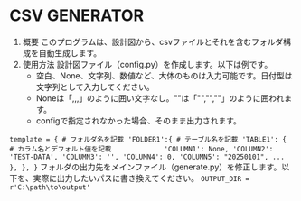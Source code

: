 # CSV GENERATOR
1. 概要
   このプログラムは、設計図から、csvファイルとそれを含むフォルダ構成を自動生成します。  
1. 使用方法
   設計図ファイル（config.py）を作成します。以下は例です。
   - 空白、None、文字列、数値など、大体のものは入力可能です。日付型は文字列として入力してください。
   - Noneは「,,,」のように囲い文字なし。""は「"","",""」のように囲われます。
   - configで指定されなかった場合、そのまま出力されます。

`template = {
    # フォルダ名を記載
    'FOLDER1':{
        # テーブル名を記載
        'TABLE1': {
            # カラム名とデフォルト値を記載            
            'COLUMN1': None,
            'COLUMN2': 'TEST-DATA',
            'COLUMN3': '',
            'COLUMN4': 0,
            'COLUMN5': "20250101",
             ...
        },
    },
}`
    フォルダの出力先をメインファイル（generate.py）を修正します。以下を、実際に出力したいパスに書き換えてください。
`OUTPUT_DIR = r'C:\path\to\output'`

